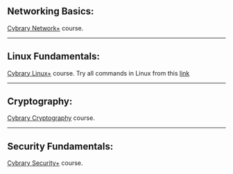 ## Networking Basics:
[Cybrary Network+](https://www.cybrary.it/course/comptia-network-plus/) course.
***
## Linux Fundamentals:
[Cybrary Linux+](https://www.cybrary.it/course/comptia-linux-plus-archive/) course.
Try all commands in Linux from this [link](https://www.thegeekstuff.com/2010/11/50-linux-commands/)
***
## Cryptography:
[Cybrary Cryptography](https://www.cybrary.it/course/cryptography/) course.
***
## Security Fundamentals:
[Cybrary Security+](https://www.cybrary.it/course/comptia-security-plus/) course.
